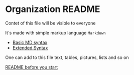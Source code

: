 # Organization README
Contet of this file will be visible to everyone 

It\`s made with simple markup language `Markdown`

* [Basic MD syntax](https://www.markdownguide.org/basic-syntax/)
* [Extended Syntax](https://www.markdownguide.org/extended-syntax/)

One can add to this file text, tables, pictures, lists and so on 

[README before you start](https://github.com/Playtronica/.github/blob/main/README.md)
